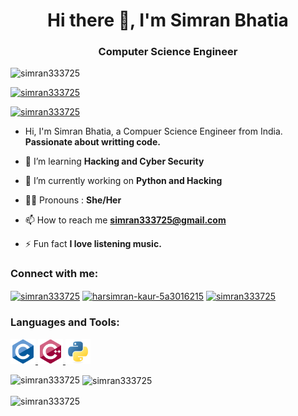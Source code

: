 <h1 align="center">Hi there 👋, I'm Simran Bhatia</h1>
<h3 align="center">Computer Science Engineer</h3>

<p align="left"> <img src="https://komarev.com/ghpvc/?username=simran333725&label=Profile%20views&color=0e75b6&style=flat" alt="simran333725" /> </p>

<p align="left"> <a href="https://github.com/ryo-ma/github-profile-trophy"><img src="https://github-profile-trophy.vercel.app/?username=simran333725" alt="simran333725" /></a> </p>

<p align="left"> <a href="https://twitter.com/simran333725" target="blank"><img src="https://img.shields.io/twitter/follow/simran333725?logo=twitter&style=for-the-badge" alt="simran333725" /></a> </p>

- Hi, I'm Simran Bhatia, a Compuer Science Engineer from India. **Passionate about writting code.**

- 🌱 I’m learning **Hacking and Cyber Security**

- 🔭 I’m currently working on **Python and Hacking**

- 👨‍💻 Pronouns : **She/Her**

- 📫 How to reach me **simran333725@gmail.com**

- ⚡ Fun fact **I love listening music.**

<h3 align="left">Connect with me:</h3>
<p align="left">
<a href="https://twitter.com/simran333725" target="blank"><img align="center" src="https://raw.githubusercontent.com/rahuldkjain/github-profile-readme-generator/master/src/images/icons/Social/twitter.svg" alt="simran333725" height="30" width="40" /></a>
<a href="https://linkedin.com/in/harsimran-kaur-5a3016215" target="blank"><img align="center" src="https://raw.githubusercontent.com/rahuldkjain/github-profile-readme-generator/master/src/images/icons/Social/linked-in-alt.svg" alt="harsimran-kaur-5a3016215" height="30" width="40" /></a>
<a href="https://instagram.com/simran333725" target="blank"><img align="center" src="https://raw.githubusercontent.com/rahuldkjain/github-profile-readme-generator/master/src/images/icons/Social/instagram.svg" alt="simran333725" height="30" width="40" /></a>
</p>

<h3 align="left">Languages and Tools:</h3>
<p align="left"> <a href="https://www.cprogramming.com/" target="_blank"> <img src="https://raw.githubusercontent.com/devicons/devicon/master/icons/c/c-original.svg" alt="c" width="40" height="40"/> </a> <a href="https://www.w3schools.com/cpp/" target="_blank"> <img src="https://raw.githubusercontent.com/devicons/devicon/master/icons/cplusplus/cplusplus-original.svg" alt="cplusplus" width="40" height="40"/> </a> <a href="https://www.python.org" target="_blank"> <img src="https://raw.githubusercontent.com/devicons/devicon/master/icons/python/python-original.svg" alt="python" width="40" height="40"/> </a> </p>

<p><img align="left" src="https://github-readme-stats.vercel.app/api/top-langs?username=simran333725&show_icons=true&locale=en&layout=compact" alt="simran333725" /></p>

<p>&nbsp;<img align="center" src="https://github-readme-stats.vercel.app/api?username=simran333725&show_icons=true&locale=en" alt="simran333725" /></p>

<p><img align="center" src="https://github-readme-streak-stats.herokuapp.com/?user=simran333725&" alt="simran333725" /></p>

